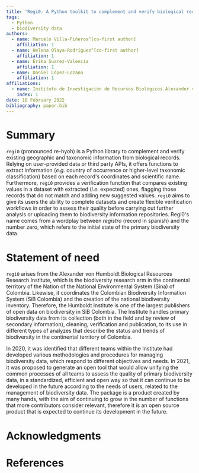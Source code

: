 ```yaml
---
title: 'Regi0: A Python toolkit to complement and verify biological records'
tags:
  - Python
  - biodiversity data
authors:
  - name: Marcelo Villa-Piñeros^[co-first author]
    affiliation: 1
  - name: Helena Olaya-Rodríguez^[co-first author]
    affiliation: 1
  - name: Erika Suarez-Valencia
    affiliation: 1
  - name: Daniel López-Lozano
    affiliation: 1
affiliations:
  - name: Instituto de Investigación de Recursos Biológicos Alexander von Humboldt, Bogotá, Colombia
    index: 1
date: 10 February 2022
bibliography: paper.bib
---
```

 
# Summary
`regi0` (pronounced re-hyoh) is a Python library to complement and verify existing geographic and taxonomic
information from biological records. Relying on user-provided data or third party APIs, it offers functions
to extract information (*e.g.* country of occurrence or higher-level taxonomic classification) based on each
record's coordinates and scientific name. Furthermore, `regi0` provides a verification function that compares 
existing values in a dataset with extracted (*i.e.* expected) ones, flagging those records that do not match
and adding new suggested values. `regi0` aims to give its users the ability to complete datasets and create 
flexible verification workflows in order to assess their quality before carrying out further analysis or 
uploading them to biodiversity information repositories. Regi0's name comes from a wordplay between *registro*
(record in spanish) and the number zero, which refers to the initial state of the primary biodiversity data.

# Statement of need
`regi0` arises from the Alexander von Humboldt Biological Resources Research Institute, which is the biodiversity 
research arm in the continental territory of the Nation of the National Environmental System (Sina) of Colombia. 
Likewise, it coordinates the Colombian Biodiversity Information System (SiB Colombia) and the creation of the national 
biodiversity inventory. Therefore, the Humboldt Institute is one of the largest publishers of open data on biodiversity 
in SiB Colombia. The Institute handles primary biodiversity data from its collection (both in the field and by review of 
secondary information), cleaning, verification and publication, to its use in different types of analyzes that describe 
the status and trends of biodiversity in the continental territory of Colombia. 

In 2020, it was identified that different teams within the Institute had developed various methodologies and procedures 
for managing biodiversity data, which respond to different objectives and needs. In 2021, it was proposed to generate an 
open tool that would allow unifying the common processes of all teams to assess the quality of primary biodiversity data, 
in a standardized, efficient and open way so that it can continue to be developed in the future according to the needs of 
users, related to the management of biodiversity data. The package is a product created by many hands, with the aim of 
continuing to grow in the number of functions that more contributors consider relevant, therefore it is an open source product 
that is expected to continue its development in the future.

# Acknowledgments

# References
